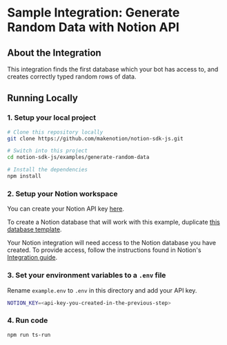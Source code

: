# Sample Integration: Generate Random Data with Notion API

## About the Integration

This integration finds the first database which your bot has access to, and creates correctly typed random rows of data.

## Running Locally

### 1. Setup your local project

```zsh
# Clone this repository locally
git clone https://github.com/makenotion/notion-sdk-js.git

# Switch into this project
cd notion-sdk-js/examples/generate-random-data

# Install the dependencies
npm install
```

### 2. Setup your Notion workspace

You can create your Notion API key [here](https://www.notion.com/my-integrations).

To create a Notion database that will work with this example, duplicate [this database template](https://public-api-examples.notion.site/f3e098475baa45878759ed8d04ea79af).

Your Notion integration will need access to the Notion database you have created. To provide access, follow the instructions found in Notion's [Integration guide](https://developers.notion.com/docs/create-a-notion-integration#step-2-share-a-database-with-your-integration).

### 3. Set your environment variables to a `.env` file

Rename `example.env` to `.env` in this directory and add your API key.

```zsh
NOTION_KEY=<api-key-you-created-in-the-previous-step>
```

### 4. Run code

```zsh
npm run ts-run
```
